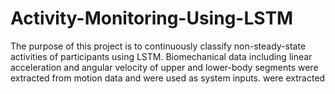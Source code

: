# Activity-Monitoring-Using-LSTM
The purpose of this project is to continuously classify non-steady-state activities of participants using LSTM. Biomechanical data including linear acceleration and angular velocity of upper and lower-body segments were extracted from motion data and were used as system inputs.  were extracted 
